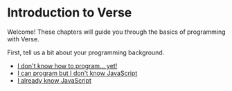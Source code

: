 # Introduction to Verse

Welcome! These chapters will guide you through the basics of
programming with Verse.

First, tell us a bit about your programming background.

- [I don't know how to program... yet!](./beginner)
- [I can program but I don't know JavaScript](./intermediate)
- [I already know JavaScript](./advanced)
